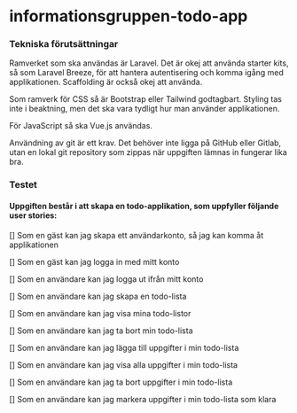 # informationsgruppen-todo-app
### Tekniska förutsättningar 
Ramverket som ska användas är Laravel. Det är okej att använda starter kits, så som Laravel Breeze, för att hantera autentisering och komma igång med applikationen. Scaffolding är också okej att använda.

Som ramverk för CSS så är Bootstrap eller Tailwind godtagbart. Styling tas inte i beaktning, men det ska vara tydligt hur man använder applikationen.

För JavaScript så ska Vue.js användas.

Användning av git är ett krav. Det behöver inte ligga på GitHub eller Gitlab, utan en lokal git repository som zippas när uppgiften lämnas in fungerar lika bra.

### Testet

#### Uppgiften består i att skapa en todo-applikation, som uppfyller följande user stories:

[] Som en gäst kan jag skapa ett användarkonto, så jag kan komma åt applikationen

[] Som en gäst kan jag logga in med mitt konto

[] Som en användare kan jag logga ut ifrån mitt konto

[] Som en användare kan jag skapa en todo-lista

[] Som en användare kan jag visa mina todo-listor

[] Som en användare kan jag ta bort min todo-lista

[] Som en användare kan jag lägga till uppgifter i min todo-lista

[] Som en användare kan jag visa alla uppgifter i min todo-lista

[] Som en användare kan jag ta bort uppgifter i min todo-lista

[] Som en användare kan jag markera uppgifter i min todo-lista som klara